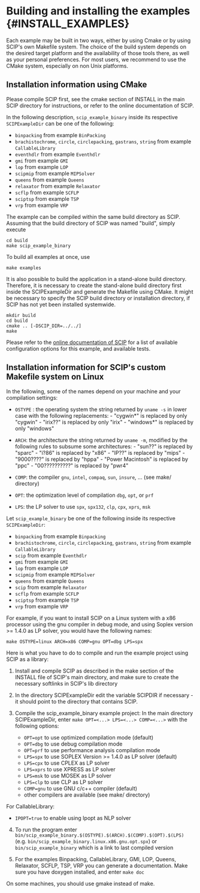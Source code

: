 Building and installing the examples      {#INSTALL_EXAMPLES}
====================================

Each example may be built in two ways, either by using Cmake
or by using SCIP's own Makefile system. The choice of the
build system depends on the desired target platform and the availability
of those tools there, as well as your personal preferences.
For most users, we recommend to use the CMake system, especially on
non Unix platforms.


Installation information using CMake
------------------------------------

Please compile SCIP first,
see the cmake section of INSTALL in the main SCIP directory for instructions,
or refer to the online documentation of SCIP.

In the following description, `scip_example_binary` inside its respective `SCIPExampleDir`
can be one of the following:
- `binpacking` from example `BinPacking`
- `brachistochrome`, `circle`, `circlepacking`, `gastrans`, `string` from example `CallableLibrary`
- `eventhdlr` from example `Eventhdlr`
- `gmi` from example `GMI`
- `lop` from example `LOP`
- `scipmip` from example `MIPSolver`
- `queens` from example `Queens`
- `relaxator` from example `Relaxator`
- `scflp` from example `SCFLP`
- `sciptsp` from example `TSP`
- `vrp` from example `VRP`

The example can be compiled within the same build directory
as SCIP. Assuming that the build directory of SCIP was named "build",
simply execute

```
cd build
make scip_example_binary
```

To build all examples at once, use

```
make examples
```

It is also possible to build the application in a stand-alone
build directory. Therefore, it is necessary to create the
stand-alone build directory first inside the SCIPExampleDir and generate the Makefile using
CMake. It might be necessary to specify the SCIP build directory
or installation directory, if SCIP has not yet been installed systemwide.

```
mkdir build
cd build
cmake .. [-DSCIP_DIR=../../]
make
```

Please refer to the [online documentation of SCIP](http://scip.zib.de/doc/html/CMAKE.php)
for a list of available
configuration options for this example, and available tests.



Installation information for SCIP's custom Makefile system on Linux
-------------------------------------------------------------------

In the following, some of the names depend on your machine and your
compilation settings:

- `OSTYPE` : the operating system
             the string returned by `uname -s` in lower case with the following
             replacements:
             - "cygwin*" is replaced by only "cygwin"
             - "irix??" is replaced by only "irix"
             - "windows*" is replaced by only "windows"

- `ARCH`:   the architecture
             the string returned by `uname -m`, modified by the following
             rules to subsume some architectures:
              - "sun??" is replaced by "sparc"
              - "i?86" is replaced by "x86"
              - "IP??" is replaced by "mips"
              - "9000????" is replaced by "hppa"
              - "Power Macintosh" is replaced by "ppc"
              - "00??????????" is replaced by "pwr4"

- `COMP`:   the compiler
             `gnu`, `intel`, `compaq`, `sun`, `insure`, ... (see make/ directory)

- `OPT`:    the optimization level of compilation
             `dbg`, `opt`, or `prf`

- `LPS`:    the LP solver to use
             `spx`, `spx132`, `clp`, `cpx`, `xprs`, `msk`

Let `scip_example_binary` be one of the following inside its respective `SCIPExampleDir`:
- `binpacking` from example `Binpacking`
- `brachistochrome`, `circle`, `circlepacking`, `gastrans`, `string` from example `CallableLibrary`
- `scip` from example `Eventhdlr`
- `gmi` from example `GMI`
- `lop` from example `LOP`
- `scipmip` from example `MIPSolver`
- `queens` from example `Queens`
- `scip` from example `Relaxator`
- `scflp` from example `SCFLP`
- `sciptsp` from example `TSP`
- `vrp` from example `VRP`

For example, if you want to install SCIP on a Linux system with a x86 processor
using the gnu compiler in debug mode, and using Soplex version >= 1.4.0
as LP solver, you would have the following names:
```
make OSTYPE=linux ARCH=x86 COMP=gnu OPT=dbg LPS=spx
```

Here is what you have to do to compile and run the example project using SCIP as a library:

1. Install and compile SCIP as described in the make section of the INSTALL file of SCIP's main
   directory, and make sure to create the necessary softlinks in SCIP's lib
   directory

2. In the directory SCIPExampleDir edit the variable SCIPDIR if necessary - it should
   point to the directory that contains SCIP.

3. Compile the scip_example_binary example project:
   In the main directory SCIPExampleDir, enter `make OPT=<...> LPS=<...> COMP=<...>`
   with the following options:
   - `OPT=opt`       to use optimized compilation mode (default)
   - `OPT=dbg`       to use debug compilation mode
   - `OPT=prf`       to use performance analysis compilation mode
   - `LPS=spx`       to use SOPLEX Version >= 1.4.0 as LP solver (default)
   - `LPS=cpx`       to use CPLEX as LP solver
   - `LPS=xprs`      to use XPRESS as LP solver
   - `LPS=msk`       to use MOSEK as LP solver
   - `LPS=clp`       to use CLP as LP solver
   - `COMP=gnu`      to use GNU c/c++ compiler (default)
   - other compilers are available (see make/ directory)

  For CallableLibrary:
   - `IPOPT=true`    to enable using Ipopt as NLP solver

4. To run the program enter `bin/scip_example_binary.$(OSTYPE).$(ARCH).$(COMP).$(OPT).$(LPS)`
   (e.g. `bin/scip_example_binary.linux.x86.gnu.opt.spx`) or `bin/scip_example_binary` which is a link
   to last compiled version

5. For the examples Binpacking, CallableLibrary, GMI, LOP, Queens, Relaxator, SCFLP, TSP, VRP
   you can generate a documentation. Make sure you have doxygen installed, and enter `make doc`

On some machines, you should use gmake instead of make.
